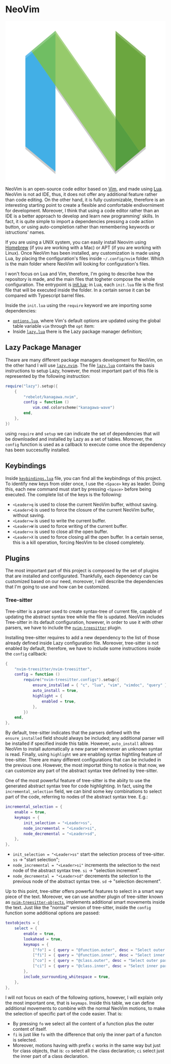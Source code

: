 # NeoVim

<div style="display: flex; flex-direction: row; justify-content: center; align-items: center">
    <img src="./assets/NeoVim.png" alt="NeoVim Logo" style="width: 100%"/>
</div>

NeoVim is an open-source code editor based on [Vim](https://www.vim.org/), and made using [Lua](https://www.lua.org/). NeoVim is not ad IDE, thus, it does not offer any additional feature rather than code editing. On the other hand, it is fully customizable, therefore is an interesting starting point to create a flexible and comfortable endivorniment for development. Moreover, I think that using a code editor rather than an IDE is a better approach to develop and learn new programming' skills. In fact, it is quite simple to import a dependencies pressing a code action button, or using auto-completion rather than remembering keywords or istructions' names. 

If you are using a UNIX system, you can easily install Neovim using [Homebrew](https://brew.sh/) (if you are working with a Mac) or APT (if you are working with Linux). Once NeoVim has been installed, any customization is made using Lua, by placing the configuration's files inside `~/.config/nvim` folder. Which is the main folder where NeoVim will looking for configuration's files.  

I won't focus on Lua and Vim, therefore, I'm going to describe how the repository is made, and the main files that togheter compose the whole configuration. The entrypoint is [init.lua](.init.lua); in Lua, each `init.lua` file is the first file that will be executed inside the folder. In a certain sense it can be compared with Typescript barrel files. 

Inside the `init.lua` using the `require` keyword we are importing some dependencies: 
* [`options.lua`](./lua/core/options.lua), where Vim's default options are updated using the global table variable `vim` through the `opt` item:
* Inside [`lazy.lua`](./lua/code/lazy.lua) there is the Lazy package manager definition;

## Lazy Package Manager

Theare are many different package managers development for NeoVim, on the other hand I will use [`lazy.nvim`](https://github.com/folke/lazy.nvim). The file [`lazy.lua`](./lua/core/lazy.lua) contains the basis instructions to setup Lazy, however, the most important part of this file is represented by the following instruction:

```lua
require("lazy").setup({
    { 
        "rebelot/kanagawa.nvim",
        config = function ()
            vim.cmd.colorscheme("kanagawa-wave")
        end,
    },
})
```

using `require` and `setup` we can indicate the set of dependencies that will be downloaded and installed by Lazy as a set of tables. Moreover, the `config` function is used as a callback to execute come once the dependency has been succesuflly installed.

## Keybindings
Inside [`keybindings.lua`](./lua/core/keybindings.lua) file, you can find all the keybindings of this project. To identify new keys from older once, I use the `<Space>` key as leader. Doing this, each new command must start by pressing `<Space>` before being executed. The complete list of the keys is the following:

* `<Leader>q` is used to close the current NeoVim buffer, without saving.
* `<Leader>Q` is used to force the closure of the current NeoVim buffer, without saving.
* `<Leader>w` is used to write the current buffer.
* `<Leader>W` is used to force writing of the current buffer.
* `<Leader>x` is used to close all the open buffer.
* `<Leader>X` is used to force closing all the open buffer. In a certain sense, this is a kill operation, forcing NeoVim to be closed completely.

## Plugins

The most important part of this project is composed by the set of plugins that are installed and configurated. Thankfully, each dependency can be customized based on our need, moreover, I will describe the dependencies that I'm going to use and how can be customized.

### Tree-sitter

Tree-sitter is a parser used to create syntax-tree of current file, capable of updating the abstract syntax tree while the file is updated. NeoVim includes Tree-sitter in its default configuration, however, in order to use it with other parsers, we have to include the [`nvim-treesitter`](https://github.com/nvim-treesitter/nvim-treesitter) plugin. 

Installing tree-sitter requires to add a new dependency to the list of those already defined inside Lazy configuration file. Moreover, tree-sitter is not enabled by default, therefore, we have to include some instructions inside the `config` callback:

```lua
{
    "nvim-treesitter/nvim-treesitter",
    config = function ()
        require("nvim-treesitter.configs").setup({
            ensure_installed = { "c", "lua", "vim", "vimdoc", "query" },
            auto_install = true,
            highlight = {
                enabled = true,
            },
        })
    end,
},
```

By default, tree-sitter indicates that the parsers defined with the `ensure_installed` field should always be included; any additional parser will be installed if specified inside this table. However, `auto_install` allows NeoVim to install automatically a new parser whenever an unknown syntax is read. Finally, using `highlight` we are enabling syntax hightling feature of tree-sitter. There are many different configurations that can be included in the previous one. However, the most importat thing to notice is that now, we can customize any part of the abstract syntax tree defined by tree-sitter.

One of the most powerful feature of tree-sitter is the abiity to use the generated abstract syntax tree for code highlighting. In fact, using the `incremental_selection` field, we can bind some key combinations to select part of the code, referring to nodes of the abstract syntax tree. E.g.:

```lua
incremental_selection = {
    enable = true,
    keymaps = {
        init_selection = "<Leader>ss",
        node_incremental = "<Leader>si",
        node_decremental = "<Leader>sd",
    },
},
```

* `init_selection = "<Leader>ss"` start the selection process of tree-sitter. `ss` -> "start selection";
* `node_incremental = "<Leader>si"` increments the selection to the next node of the abstract syntax tree. `si` -> "selection increment".
* `node_decremental = "<Leader>sd"` decrements the selection to the previous node of the abstract syntax tree. `sd` -> "selection decrement".

Up to this point, tree-sitter offers powerful features to select in a smart way piece of the text. Moreover, we can use another plugin of tree-sitter known as [`nvim-treesitter-objects`](https://github.com/nvim-treesitter/nvim-treesitter-textobjects), implements additional smart movements inside the text. Just like the "normal" version of tree-sitter, inside the `config` function some additional options are passed:

```lua
textobjects = {
    select = {
        enable = true,
        lookahead = true,
        keymaps = {
            ["fo"] = { query = "@function.outer", desc = "Select outer part of a function" },
            ["fi"] = { query = "@function.inner", desc = "Select inner part of a function" },
            ["co"] = { query = "@class.outer", desc = "Select outer part of a class" },
            ["ci"] = { query = "@class.inner", desc = "Select inner part of a class" },
        },
        include_surrounding_whitespace = true,
    },
},
```

I will not focus on each of the following options, however, I will explain only the most important one, that is `keymaps`. Inside this table, we can define additional movements to combine with the normal NeoVim motions, to make the selection of specific part of the code easier. That is:

* By pressing `fo` we select all the content of a function plus the outer content of itself.
* `fi` is just like `fo` with the difference that only the inner part of a functon is selected.
* Moreover, motions having with prefix `c` works in the same way but just for class objects, that is: `co` select all the class declaration; `ci` select just the inner part of a class declaration.


